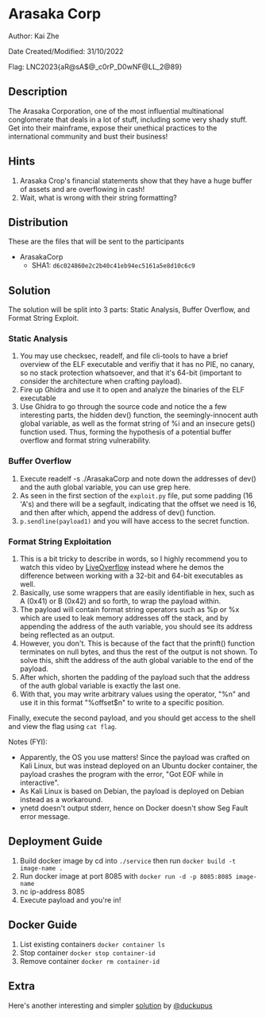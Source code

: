 # Arasaka Corp

Author: Kai Zhe

Date Created/Modified: 31/10/2022

Flag: LNC2023{aR@sA$@_c0rP_D0wNF@LL_2@89}

## Description
The Arasaka Corporation, one of the most influential multinational conglomerate that deals in a lot of stuff, including some very shady stuff. Get into their mainframe, expose their unethical practices to the international community and bust their business!

## Hints
1. Arasaka Crop's financial statements show that they have a huge buffer of assets and are overflowing in cash!
2. Wait, what is wrong with their string formatting?

## Distribution
These are the files that will be sent to the participants
- ArasakaCorp
    - SHA1: `d6c024860e2c2b40c41eb94ec5161a5e8d10c6c9`

## Solution
The solution will be split into 3 parts: Static Analysis, Buffer Overflow, and Format String Exploit.

### Static Analysis
1. You may use checksec, readelf, and file cli-tools to have a brief overview of the ELF executable and verifiy that it has no PIE, no canary, so no stack protection whatsoever, and that it's 64-bit (important to consider the architecture when crafting payload).
2. Fire up Ghidra and use it to open and analyze the binaries of the ELF executable
3. Use Ghidra to go through the source code and notice the a few interesting parts, the hidden dev() function, the seemingly-innocent auth global variable, as well as the format string of %i and an insecure gets() function used. Thus, forming the hypothesis of a potential buffer overflow and format string vulnerability.

### Buffer Overflow
1. Execute readelf -s ./ArasakaCorp and note down the addresses of dev() and the auth global variable, you can use grep here.
2. As seen in the first section of the `exploit.py` file, put some padding (16 'A's) and there will be a segfault, indicating that the offset we need is 16, and then after which, append the address of dev() function.
3. `p.sendline(payload1)` and you will have access to the secret function.

### Format String Exploitation
1. This is a bit tricky to describe in words, so I highly recommend you to watch this video by [LiveOverflow](https://youtu.be/_lO_rwaK_pY) instead where he demos the difference between working with a 32-bit and 64-bit executables as well. 
2. Basically, use some wrappers that are easily identifiable in hex, such as A (0x41) or B (0x42) and so forth, to wrap the payload within.
3. The payload will contain format string operators such as %p or %x which are used to leak memory addresses off the stack, and by appending the address of the auth variable, you should see its address being reflected as an output. 
4. However, you don't. This is because of the fact that the prinft() function terminates on null bytes, and thus the rest of the output is not shown. To solve this, shift the address of the auth global variable to the end of the payload.
5. After which, shorten the padding of the payload such that the address of the auth global variable is exactly the last one.
6. With that, you may write arbitrary values using the operator, "%n" and use it in this format "%offset$n" to write to a specific position.

Finally, execute the second payload, and you should get access to the shell and view the flag using `cat flag`.

Notes (FYI):
- Apparently, the OS you use matters! Since the payload was crafted on Kali Linux, but was instead deployed on an Ubuntu docker container, the payload crashes the program with the error, "Got EOF while in interactive".
- As Kali Linux is based on Debian, the payload is deployed on Debian instead as a workaround.
- ynetd doesn't output stderr, hence on Docker doesn't show Seg Fault error message.

## Deployment Guide
1. Build docker image by cd into `./service` then run `docker build -t image-name . `
2. Run docker image at port 8085 with `docker run -d -p 8085:8085 image-name`
3. nc ip-address 8085
4. Execute payload and you're in!

## Docker Guide
1. List existing containers `docker container ls`
2. Stop container `docker stop container-id`
3. Remove container `docker rm container-id`

## Extra
Here's another interesting and simpler [solution](https://github.com/duckupus/ctf-writeups/blob/main/LNC%203.0/Pwn/Arasaka%20Corp/README.md) by [@duckupus](https://github.com/duckupus)
